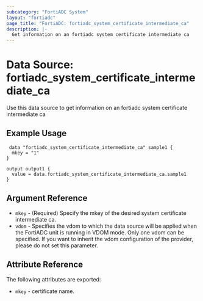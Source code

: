 ```yaml
---
subcategory: "FortiADC System"
layout: "fortiadc"
page_title: "FortiADC: fortiadc_system_certificate_intermediate_ca"
description: |-
  Get information on an fortiadc system certificate intermediate ca
---
```


# Data Source: fortiadc_system_certificate_intermediate_ca
Use this data source to get information on an fortiadc system certificate intermediate ca

## Example Usage

```hcl
 data "fortiadc_system_certificate_intermediate_ca" sample1 {
  mkey = "1"
}

output output1 {
  value = data.fortiadc_system_certificate_intermediate_ca.sample1
}
```

## Argument Reference
* `mkey` - (Required) Specify the mkey of the desired  system certificate intermediate ca.
* `vdom` - Specifies the vdom to which the data source will be applied when the FortiADC unit is running in VDOM mode. Only one vdom can be specified. If you want to inherit the vdom configuration of the provider, please do not set this parameter.


## Attribute Reference

The following attributes are exported:

* `mkey` - certificate name.

